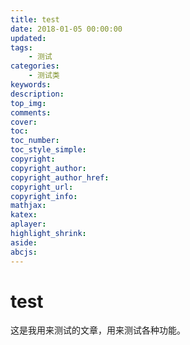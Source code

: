 ```yaml
---
title: test
date: 2018-01-05 00:00:00
updated:
tags: 
    - 测试
categories: 
    - 测试类
keywords:
description:
top_img:
comments:
cover:
toc:
toc_number:
toc_style_simple:
copyright:
copyright_author:
copyright_author_href:
copyright_url:
copyright_info:
mathjax:
katex:
aplayer:
highlight_shrink:
aside:
abcjs:
---
```


# test

这是我用来测试的文章，用来测试各种功能。
